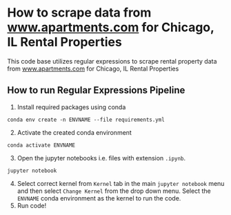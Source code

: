 # How to scrape data from www.apartments.com for Chicago, IL Rental Properties

This code base utilizes regular expressions to scrape rental property data from www.apartments.com for Chicago, IL Rental Properties

## How to run Regular Expressions Pipeline

1. Install required packages using conda

```
conda env create -n ENVNAME --file requirements.yml
```

2. Activate the created conda environment

```
conda activate ENVNAME
```

3. Open the jupyter notebooks i.e. files with extension ```.ipynb```.

```
jupyter notebook
```

4. Select correct kernel from ```Kernel``` tab in the main ```jupyter notebook``` menu and then select ```Change Kernel``` from the drop down menu. Select the ```ENVNAME``` conda environment as the kernel to run the code. 
5. Run code!
